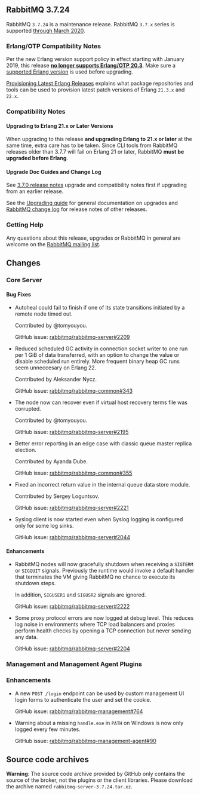 ## RabbitMQ 3.7.24

RabbitMQ `3.7.24` is a maintenance release.
RabbitMQ `3.7.x` series is supported [through March 2020](https://www.rabbitmq.com/versions.html).

### Erlang/OTP Compatibility Notes

Per the new Erlang version support policy in effect starting with January 2019,
this release [**no longer supports Erlang/OTP 20.3**](https://groups.google.com/d/msg/rabbitmq-users/G4UJ9zbIYHs/qCeyjkjyCQAJ).
Make sure a [supported Erlang version](https://www.rabbitmq.com/which-erlang.html) is used before upgrading.

[Provisioning Latest Erlang Releases](https://www.rabbitmq.com/which-erlang.html#erlang-repositories) explains
what package repositories and tools can be used to provision latest patch versions of Erlang `21.3.x` and `22.x`.

### Compatibility Notes

#### Upgrading to Erlang 21.x or Later Versions

When upgrading to this release **and upgrading Erlang to 21.x or later** at the same time, extra care has to be taken.
Since CLI tools from RabbitMQ releases older than 3.7.7 will fail on Erlang 21 or later,
RabbitMQ **must be upgraded before Erlang**.

#### Upgrade Doc Guides and Change Log

See [3.7.0 release notes](https://github.com/rabbitmq/rabbitmq-server/releases/tag/v3.7.0) upgrade
and compatibility notes first if upgrading from an earlier release.

See the [Upgrading guide](https://www.rabbitmq.com/upgrade.html) for general documentation on upgrades
and [RabbitMQ change log](https://www.rabbitmq.com/changelog.html) for release notes of other releases.

### Getting Help

Any questions about this release, upgrades or RabbitMQ in general are welcome on the
[RabbitMQ mailing list](https://groups.google.com/forum/#!forum/rabbitmq-users).


## Changes

### Core Server

#### Bug Fixes

 * Autoheal could fail to finish if one of its state transitions initiated by a remote node timed out.

   Contributed by @tomyouyou.

   GitHub issue: [rabbitmq/rabbitmq-server#2209](https://github.com/rabbitmq/rabbitmq-server/pull/2209)

 * Reduced scheduled GC activity in connection socket writer to one run per 1 GiB of data transferred,
   with an option to change the value or disable scheduled run entirely. More frequent binary heap GC runs seem
   unneccesary on Erlang 22.

   Contributed by Aleksander Nycz.

   GitHub issue: [rabbitmq/rabbitmq-common#343](https://github.com/rabbitmq/rabbitmq-common/pull/343)

 * The node now can recover even if virtual host recovery terms file was corrupted.

   Contributed by @tomyouyou.

   GitHub issue: [rabbitmq/rabbitmq-server#2195](https://github.com/rabbitmq/rabbitmq-server/pull/2195)

 * Better error reporting in an edge case with classic queue master replica election.

   Contributed by Ayanda Dube.

   GitHub issue: [rabbitmq/rabbitmq-common#355](https://github.com/rabbitmq/rabbitmq-common/pull/355)

 * Fixed an incorrect return value in the internal queue data store module.

   Contributed by Sergey Loguntsov.

   GitHub issue: [rabbitmq/rabbitmq-server#2221](https://github.com/rabbitmq/rabbitmq-server/pull/2221)

 * Syslog client is now started even when Syslog logging is configured only for some log sinks.

   GitHub issue: [rabbitmq/rabbitmq-server#2044](https://github.com/rabbitmq/rabbitmq-server/issues/2044)

#### Enhancements

 * RabbitMQ nodes will now gracefully shutdown when receiving a `SIGTERM` or `SIGQUIT` signals.
   Previously the runtime would invoke a default handler that terminates the VM giving
   RabbitMQ no chance to execute its shutdown steps.

   In addition, `SIGUSER1` and `SIGUSR2` signals are ignored.

   GitHub issue: [rabbitmq/rabbitmq-server#2222](https://github.com/rabbitmq/rabbitmq-server/issues/2222)

 * Some proxy protocol errors are now logged at debug level. This reduces log noise in environments
   where TCP load balancers and proxies perform health checks by opening a TCP connection but never sending
   any data.

   GitHub issue: [rabbitmq/rabbitmq-server#2204](https://github.com/rabbitmq/rabbitmq-server/pull/2204)


### Management and Management Agent Plugins

### Enhancements

 * A new `POST /login` endpoint can be used by custom management UI login forms to authenticate the user
   and set the cookie.

   GitHub issue: [rabbitmq/rabbitmq-management#764](https://github.com/rabbitmq/rabbitmq-management/issues/764)

 * Warning about a missing `handle.exe` in `PATH` on Windows is now only logged every few minutes.

   GitHub issue: [rabbitmq/rabbitmq-management-agent#90](https://github.com/rabbitmq/rabbitmq-management-agent/issues/90)



## Source code archives

**Warning**: The source code archive provided by GitHub only contains the source of the broker,
not the plugins or the client libraries. Please download the archive named `rabbitmq-server-3.7.24.tar.xz`.
